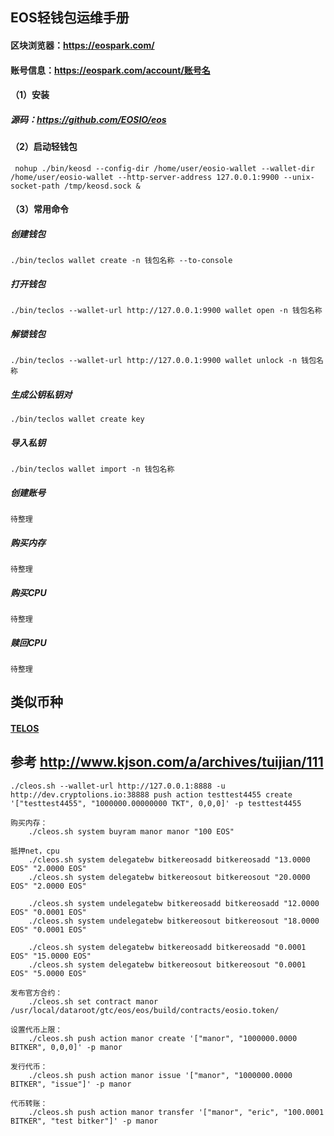 
## EOS轻钱包运维手册

#### 区块浏览器：https://eospark.com/
#### 账号信息：https://eospark.com/account/账号名

#### （1）安装
##### 源码：https://github.com/EOSIO/eos

#### （2）启动轻钱包
` nohup ./bin/keosd --config-dir /home/user/eosio-wallet --wallet-dir /home/user/eosio-wallet --http-server-address 127.0.0.1:9900
 --unix-socket-path /tmp/keosd.sock &`
 
#### （3）常用命令
##### 创建钱包
`./bin/teclos wallet create -n 钱包名称 --to-console`

##### 打开钱包
`./bin/teclos --wallet-url http://127.0.0.1:9900 wallet open -n 钱包名称`

##### 解锁钱包
`./bin/teclos --wallet-url http://127.0.0.1:9900 wallet unlock -n 钱包名称`

##### 生成公钥私钥对
`./bin/teclos wallet create key`

##### 导入私钥
`./bin/teclos wallet import -n 钱包名称`

#####  创建账号
`待整理`

##### 购买内存
`待整理`

##### 购买CPU
`待整理`

##### 赎回CPU
`待整理`

## 类似币种
#### [TELOS](TELOS.md)

## 参考 http://www.kjson.com/a/archives/tuijian/111
```
./cleos.sh --wallet-url http://127.0.0.1:8888 -u http://dev.cryptolions.io:38888 push action testtest4455 create '["testtest4455", "1000000.00000000 TKT", 0,0,0]' -p testtest4455

购买内存：
	./cleos.sh system buyram manor manor "100 EOS"

抵押net，cpu
	./cleos.sh system delegatebw bitkereosadd bitkereosadd "13.0000 EOS" "2.0000 EOS"
	./cleos.sh system delegatebw bitkereosout bitkereosout "20.0000 EOS" "2.0000 EOS"
	
	./cleos.sh system undelegatebw bitkereosadd bitkereosadd "12.0000 EOS" "0.0001 EOS"
	./cleos.sh system undelegatebw bitkereosout bitkereosout "18.0000 EOS" "0.0001 EOS"
	
	./cleos.sh system delegatebw bitkereosadd bitkereosadd "0.0001 EOS" "15.0000 EOS"
	./cleos.sh system delegatebw bitkereosout bitkereosout "0.0001 EOS" "5.0000 EOS"
 
发布官方合约：
	./cleos.sh set contract manor /usr/local/dataroot/gtc/eos/eos/build/contracts/eosio.token/
 
设置代币上限：
	./cleos.sh push action manor create '["manor", "1000000.0000 BITKER", 0,0,0]' -p manor
 
发行代币：
	./cleos.sh push action manor issue '["manor", "1000000.0000 BITKER", "issue"]' -p manor
 
代币转账：
	./cleos.sh push action manor transfer '["manor", "eric", "100.0001 BITKER", "test bitker"]' -p manor
```
